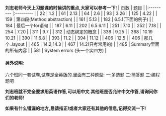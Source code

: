 ﻿**刘志老师今天上习题课的时候讲的重点,大家可以参考一下!**
| 页数 | 题目 |
|:--------- |:--------- |
| 22 | 1.2 |
| 61 | 2.13 |
| 64	| 2.6 |
| 93 | 3.26 | 
| 125 | 4.22 |
| 159 | 第四段(Method abstraction) |
| 161 | 5.13 |
| 182 | 6.5.1(下面的例子) |
| 184 | 最后一个for语句 |
| 187 | 6.11 |
| 202 | 6.5   6.11 |
| 251 | 7.10 |
| 252 | 7.18 |
| 254 | 7.20 |
| 311 | 9.7 |
| 312 | 动态绑定的概念 |
| 338 | 9.25 |
| 368 | 10.19  10.21 |
| 390 | 11.6.8 |
| 393 | 11.2 |
| 394 | 11.12 |
| 406 | 12.5 |
| 406 | 那几个..layout |
| 465 | 14.2;14.3 |
| 467 | 14.2(只考常用的) |
| 485 | Summary里面的所有内容 |
| 581 | System errors (头一个实四方) |

#### 另外说明:
六个班同一套试卷,试卷是全英版的.里面有三种题型:
一:多选题
二:简答题
三:编程题吧

**刘志班就不完全要求用英语作答,可以用中文.其他班是否允许中文作答,请询问你们的老师!**

**如果有什么错漏的地方,恳请指正!或者大家还有其他的信息,记得交流一下!**


